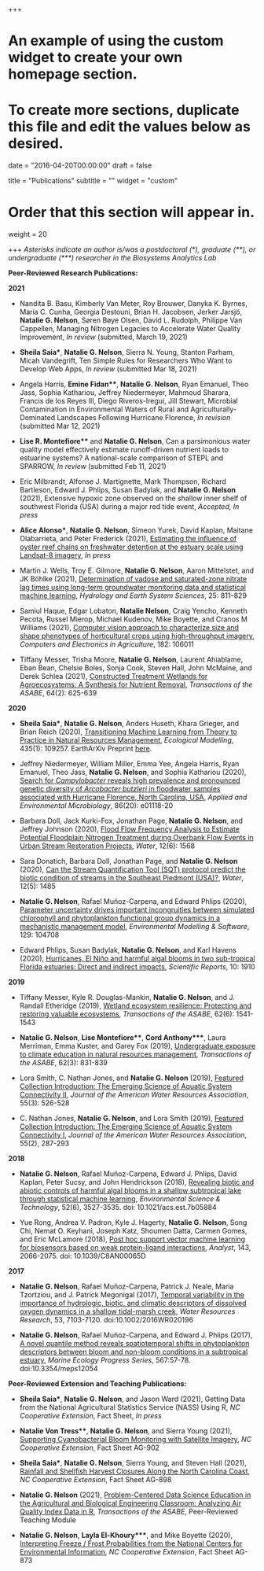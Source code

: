 +++
# An example of using the custom widget to create your own homepage section.
# To create more sections, duplicate this file and edit the values below as desired.

date = "2016-04-20T00:00:00"
draft = false

title = "Publications"
subtitle = ""
widget = "custom"

# Order that this section will appear in.
weight = 20

+++
*Asterisks indicate an author is/was a postdoctoral (&#42;), graduate (&#42;&#42;), or undergraduate (&#42;&#42;&#42;) researcher in the Biosystems Analytics Lab*  

**Peer-Reviewed Research Publications:**  

**2021**

- Nandita B. Basu, Kimberly Van Meter, Roy Brouwer, Danyka K. Byrnes, Maria C. Cunha, Georgia Destouni, Brian H. Jacobsen, Jerker Jarsjö, **Natalie G. Nelson**, Søren Bøye Olsen, David L. Rudolph, Philippe Van Cappellen, Managing Nitrogen Legacies to Accelerate Water Quality Improvement, *In review* (submitted, March 19, 2021)

- **Sheila Saia&#42;**, **Natalie G. Nelson**, Sierra N. Young, Stanton Parham, Micah Vandegrift, Ten Simple Rules for Researchers Who Want to Develop Web Apps, *In review* (submitted Mar 18, 2021)  

- Angela Harris, **Emine Fidan&#42;&#42;**, **Natalie G. Nelson**, Ryan Emanuel, Theo Jass, Sophia Kathariou, Jeffrey Niedermeyer, Mahmoud Sharara, Francis de los Reyes III, Diego Riveros-Iregui, Jill Stewart, Microbial Contamination in Environmental Waters of Rural and Agriculturally-Dominated Landscapes Following Hurricane Florence, *In revision* (submitted Mar 12, 2021)

- **Lise R. Montefiore&#42;&#42;** and **Natalie G. Nelson**, Can a parsimonious water quality model effectively estimate runoff-driven nutrient loads to estuarine systems? A national-scale comparison of STEPL and SPARROW, *In review* (submitted Feb 11, 2021)  

- Eric Milbrandt, Alfonse J. Martignette, Mark Thompson, Richard Bartleson, Edward J. Phlips, Susan Badylak, and **Natalie G. Nelson** (2021), Extensive hypoxic zone observed on the shallow inner shelf of southwest Florida (USA) during a major red tide event, *Accepted, In press*

- **Alice Alonso&#42;**, **Natalie G. Nelson**, Simeon Yurek, David Kaplan, Maitane Olabarrieta, and Peter Frederick (2021), [Estimating the influence of oyster reef chains on freshwater detention at the estuary scale using Landsat-8 imagery](https://doi.org/10.1007/s12237-021-00959-6), *In press*   

- Martin J. Wells, Troy E. Gilmore, **Natalie G. Nelson**, Aaron Mittelstet, and JK Böhlke (2021), [Determination of vadose and saturated-zone nitrate lag times using long-term groundwater monitoring data and statistical machine learning](https://hess.copernicus.org/articles/25/811/2021/), *Hydrology and Earth System Sciences*, 25: 811–829

- Samiul Haque, Edgar Lobaton, **Natalie Nelson**, Craig Yencho, Kenneth Pecota, Russel Mierop, Michael Kudenov, Mike Boyette, and Cranos M Williams (2021), [Computer vision approach to characterize size and shape phenotypes of  horticultural crops using high-throughput imagery](https://doi.org/10.1016/j.compag.2021.106011), *Computers and Electronics in Agriculture*, 182: 106011  

- Tiffany Messer, Trisha Moore, **Natalie G. Nelson**, Laurent Ahiablame, Eban Bean, Chelsie Boles, Sonja Cook, Steven Hall, John McMaine, and Derek Schlea (2021), [Constructed Treatment Wetlands for Agroecosystems: A Synthesis for Nutrient Removal](https://elibrary.asabe.org/abstract.asp?AID=52167&t=3&dabs=Y&redir=&redirType=), *Transactions of the ASABE*, 64(2): 625-639

**2020**  

- **Sheila Saia&#42;**, **Natalie G. Nelson**, Anders Huseth, Khara Grieger, and Brian Reich (2020), [Transitioning Machine Learning from Theory to Practice in Natural Resources Management](https://doi.org/10.1016/j.ecolmodel.2020.109257), *Ecological Modelling*, 435(1): 109257. EarthArXiv Preprint [here](https://doi.org/10.31223/X5D01H).   

- Jeffrey Niedermeyer, William Miller, Emma Yee, Angela Harris, Ryan Emanuel, Theo Jass, **Natalie G. Nelson**, and Sophia Kathariou (2020), [Search for *Campylobacter* reveals high prevalence and pronounced genetic diversity of *Arcobacter butzleri* in floodwater samples associated with Hurricane Florence, North Carolina, USA](https://doi.org/10.1128/AEM.01118-20), *Applied and Environmental Microbiology*, 86(20): e01118-20

- Barbara Doll, Jack Kurki-Fox, Jonathan Page, **Natalie G. Nelson**, and Jeffrey Johnson (2020), [Flood Flow Frequency Analysis to Estimate Potential Floodplain Nitrogen Treatment during Overbank Flow Events in Urban Stream Restoration Projects](https://www.mdpi.com/2073-4441/12/6/1568), *Water*, 12(6): 1568  

- Sara Donatich, Barbara Doll, Jonathan Page, and **Natalie G. Nelson** (2020), [Can the Stream Quantification Tool (SQT) protocol predict the biotic condition
of streams in the Southeast Piedmont (USA)?](https://doi.org/10.3390/w12051485), *Water*, 12(5): 1485  

- **Natalie G. Nelson**, Rafael Muñoz-Carpena, and Edward Phlips (2020), [Parameter uncertainty drives important incongruities between simulated chlorophyll and phytoplankton functional group dynamics in a mechanistic management model](https://www.sciencedirect.com/science/article/pii/S1364815219310047), *Environmental Modelling & Software*, 129: 104708

- Edward Phlips, Susan Badylak, **Natalie G. Nelson**, and Karl Havens (2020), [Hurricanes, El Niño and harmful algal blooms in two sub-tropical Florida estuaries: Direct and indirect impacts](https://www.nature.com/articles/s41598-020-58771-4), *Scientific Reports*, 10: 1910  

**2019**

- Tiffany Messer, Kyle R. Douglas-Mankin, **Natalie G. Nelson**, and J. Randall Etheridge (2019), [Wetland ecosystem resilience: Protecting and restoring valuable ecosystems](https://elibrary.asabe.org/abstract.asp?aid=50870), *Transactions of the ASABE*, 62(6): 1541-1543  

- **Natalie G. Nelson**, **Lise Montefiore&#42;&#42;**, **Cord Anthony&#42;&#42;&#42;**, Laura Merriman, Emma Kuster, and Garey Fox (2019), [Undergraduate exposure to climate education in natural resources management](https://elibrary.asabe.org/abstract.asp?aid=50209), *Transactions of the ASABE*, 62(3): 831-839

- Lora Smith, C. Nathan Jones, and **Natalie G. Nelson** (2019), [Featured Collection Introduction: The Emerging Science of Aquatic System Connectivity II](https://onlinelibrary.wiley.com/doi/full/10.1111/1752-1688.12760), *Journal of the American Water Resources Association*, 55(3): 526-528

- C. Nathan Jones, **Natalie G. Nelson**, and Lora Smith (2019), [Featured Collection Introduction: The Emerging Science of Aquatic System Connectivity I](https://onlinelibrary.wiley.com/doi/full/10.1111/1752-1688.12739), *Journal of the American Water Resources Association*, 55(2), 287-293 

**2018**

- **Natalie G. Nelson**, Rafael Muñoz-Carpena, Edward J. Phlips, David Kaplan, Peter Sucsy, and John Hendrickson (2018), [Revealing biotic and abiotic controls of harmful algal blooms in a shallow subtropical lake through statistical machine learning](https://pubs.acs.org/doi/10.1021/acs.est.7b05884), *Environmental Science & Technology*, 52(6), 3527-3535. doi: 10.1021/acs.est.7b05884

- Yue Rong, Andrea V. Padron, Kyle J. Hagerty, **Natalie G. Nelson**, Song Chi, Nemat O. Keyhani, Joseph Katz, Shoumen Datta, Carmen Gomes, and Eric McLamore (2018), [Post hoc support vector machine learning for biosensors based on weak protein-ligand interactions](http://pubs.rsc.org/en/Content/ArticleLanding/2018/AN/C8AN00065D#!divAbstract), *Analyst*, 143, 2066-2075. doi: 10.1039/C8AN00065D

**2017**

- **Natalie G. Nelson**, Rafael Muñoz-Carpena, Patrick J. Neale, Maria Tzortziou, and J. Patrick Megonigal (2017), [Temporal variability in the importance of hydrologic, biotic, and climatic descriptors of dissolved oxygen dynamics in a shallow tidal-marsh creek](http://onlinelibrary.wiley.com/doi/10.1002/2016WR020196/abstract), *Water Resources Research*, 53, 7103-7120. doi:10.1002/2016WR020196  

- **Natalie G. Nelson**, Rafael Muñoz-Carpena, and Edward J. Phlips (2017), [A novel quantile method reveals spatiotemporal shifts in phytoplankton descriptors between bloom and non-bloom conditions in a subtropical estuary](http://www.int-res.com/abstracts/meps/v567/p57-78/), *Marine Ecology Progress Series*, 567:57-78. doi:10.3354/meps12054  

**Peer-Reviewed Extension and Teaching Publications:**  

- **Sheila Saia&#42;**, **Natalie G. Nelson**, and Jason Ward (2021), Getting Data from the National Agricultural Statistics Service (NASS) Using R, *NC Cooperative Extension*, Fact Sheet, *In press*  

- **Natalie Von Tress&#42;&#42;**, **Natalie G. Nelson**, and Sierra Young (2021), [Supporting Cyanobacterial Bloom Monitoring with Satellite Imagery](https://content.ces.ncsu.edu/supporting-cyanobacterial-bloom-monitoring-with-satellite-imagery), *NC Cooperative Extension*, Fact Sheet AG-902  

- **Sheila Saia&#42;**, **Natalie G. Nelson**, Sierra Young, and Steven Hall (2021), [Rainfall and Shellfish Harvest Closures Along the North Carolina Coast](https://content.ces.ncsu.edu/shellfish-leases-and-harvest-closures-along-the-north-carolina-coast), *NC Cooperative Extension*, Fact Sheet AG-898  

- **Natalie G. Nelson** (2021), [Problem-Centered Data Science Education in the Agricultural and Biological Engineering Classroom: Analyzing Air Quality Index Data in R](https://elibrary.asabe.org/abstract.asp?aid=52093), *Transactions of the ASABE*, Peer-Reviewed Teaching Module  

- **Natalie G. Nelson**, **Layla El-Khoury&#42;&#42;&#42;**, and Mike Boyette (2020), [Interpreting Freeze / Frost Probabilities from the National Centers for Environmental Information](https://content.ces.ncsu.edu/interpreting-freezefrost-probabilities-from-the-national-centers-for-environmental-information), *NC Cooperative Extension*, Fact Sheet AG-873  
